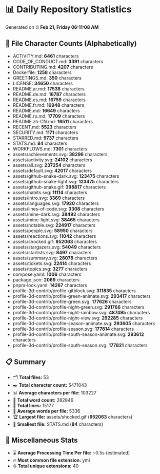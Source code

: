 # 📊 Daily Repository Statistics
Generated on ⏰ **Feb 21, Friday 06:11:08 AM**

## 📂 File Character Counts (Alphabetically)
- ACTIVITY.md: **6461** characters
- CODE_OF_CONDUCT.md: **3391** characters
- CONTRIBUTING.md: **4207** characters
- Dockerfile: **1258** characters
- GREETINGS.md: **350** characters
- LICENSE: **34650** characters
- README.ar.md: **17538** characters
- README.de.md: **16787** characters
- README.es.md: **16759** characters
- README.fr.md: **16948** characters
- README.md: **16649** characters
- README.ru.md: **17709** characters
- README.zh-CN.md: **16511** characters
- RECENT.md: **5523** characters
- SECURITY.md: **1171** characters
- STARRED.md: **9737** characters
- STATS.md: **84** characters
- WORKFLOWS.md: **7301** characters
- assets/achievements.svg: **38296** characters
- assets/activity.svg: **24102** characters
- assets/all.svg: **237254** characters
- assets/default.svg: **42017** characters
- assets/github-snake-dark.svg: **123475** characters
- assets/github-snake-light.svg: **123475** characters
- assets/github-snake.gif: **398817** characters
- assets/habits.svg: **11114** characters
- assets/intro.svg: **3369** characters
- assets/languages.svg: **17920** characters
- assets/lines-of-code.svg: **3308** characters
- assets/mine-dark.svg: **38492** characters
- assets/mine-light.svg: **38465** characters
- assets/notable.svg: **224917** characters
- assets/people.svg: **58950** characters
- assets/reactions.svg: **11042** characters
- assets/shocked.gif: **952063** characters
- assets/stargazers.svg: **54049** characters
- assets/starlists.svg: **8497** characters
- assets/summary.svg: **28078** characters
- assets/tickets.svg: **22414** characters
- assets/topics.svg: **3277** characters
- compose.yaml: **1006** characters
- package.json: **2069** characters
- pnpm-lock.yaml: **14267** characters
- profile-3d-contrib/profile-gitblock.svg: **311835** characters
- profile-3d-contrib/profile-green-animate.svg: **293417** characters
- profile-3d-contrib/profile-green.svg: **177626** characters
- profile-3d-contrib/profile-night-green.svg: **291766** characters
- profile-3d-contrib/profile-night-rainbow.svg: **487495** characters
- profile-3d-contrib/profile-night-view.svg: **292285** characters
- profile-3d-contrib/profile-season-animate.svg: **293605** characters
- profile-3d-contrib/profile-season.svg: **177814** characters
- profile-3d-contrib/profile-south-season-animate.svg: **293612** characters
- profile-3d-contrib/profile-south-season.svg: **177821** characters

## 📋 Summary
- 🗂️ **Total files:** 53
- ✒️ **Total character count:** 5471043
- 📊 **Average characters per file:** 103227
- 📝 **Total word count:** 282846
- 🧾 **Total lines:** 15177
- 📐 **Average words per file:** 5336
- 🏆 **Largest file:** assets/shocked.gif (**952063** characters)
- 🥉 **Smallest file:** STATS.md (**84** characters)

## 🌟 Miscellaneous Stats
- ⌛ **Average Processing Time Per file:** ~0.5s (estimated)
- 🔥 **Most common file extension:** yml
- 🌐 **Total unique extensions:** 40
